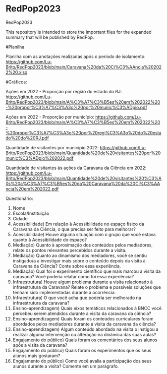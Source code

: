 # RedPop2023
RedPop2023

This repository is intended to store the important files for the expanded summary that will be published by RedPop.

#Planilha

Planilha com as anotações realizadas após o período de isolamento: https://github.com/Lu-Brito/RedPop2023/blob/main/Caravana%20da%20Ci%C3%AAncia%202022%20.xlsx

#Gráficos:

Ações em 2022 - Proporção por região do estado do RJ: https://github.com/Lu-Brito/RedPop2023/blob/main/A%C3%A7%C3%B5es%20em%202022%20-%20propor%C3%A7%C3%A3o%20por%20munic%C3%ADpio.pdf

Ações em 2022 - Proporção por município: https://github.com/Lu-Brito/RedPop2023/blob/main/A%C3%A7%C3%B5es%20em%202022%20-%20propor%C3%A7%C3%A3o%20por%20regi%C3%A3o%20do%20estado%20do%20RJ.pdf

Quantidade de visitantes por município 2022: https://github.com/Lu-Brito/RedPop2023/blob/main/Quantidade%20de%20visitantes%20por%20munic%C3%ADpio%202022.pdf 

Quantidade de visitantes às ações da Caravana da Ciência em 2022: https://github.com/Lu-Brito/RedPop2023/blob/main/Quantidade%20de%20visitantes%20%C3%A0s%20a%C3%A7%C3%B5es%20da%20Caravana%20da%20Ci%C3%AAncia%20em%202022.pdf

Questionário:

1. Nome
2. Escola/Instituição
3. Cidade
4. Acessibilidade)  Em relação à Acessibilidade no espaço físico da Caravana da Ciência, o que precisa ser feito para melhorar?
5. Acessibilidade) Houve alguma situação com o grupo que você estava quanto à Acessibilidade do espaço? 
6. Mediação)  Quanto à aproximação dos conteúdos pelos mediadores, relate os pontos relevantes percebidos durante a visita.
7. Mediação)  Quanto ao dinamismo dos mediadores, você se sentiu instigado/a a investigar mais sobre o conteúdo depois da visita à Caravana da Ciência? Conte sobre essa experiência.
8. Mediação) Qual foi o experimento científico que mais marcou a visita da caravana? Você poderia relatar como foi essa experiência?
9. Infraestrutura) Houve algum problema durante a visita relacionado à infraestrutura da Caravana? Relate o problema e possíveis soluções que tenham sido implementadas durante a ocorrência.
10. Infraestrutura)  O que você acha que poderia ser melhorado na infraestrutura da caravana? 
11. Ensino-aprendizagem) Quais eixos temáticos relacionados à BNCC você percebeu serem atendidos durante a visita da caravana da ciência?
12. Ensino-aprendizagem) Quais foram os conteúdos curriculares foram abordados pelos mediadores durante a visita da caravana da ciência?
13. Ensino-aprendizagem) Algum conteúdo abordado na visita o instigou a realizar alguma intervenção ou alteração na dinâmica das suas aulas?
14. Engajamento do público) Quais foram os comentários dos seus alunos após a visita da caravana?
15. Engajamento do público) Quais foram os experimentos que os seus alunos mais gostaram?
16. Engajamento do público) Como você avalia a participação dos seus alunos durante a visita? Comente em um parágrafo.

